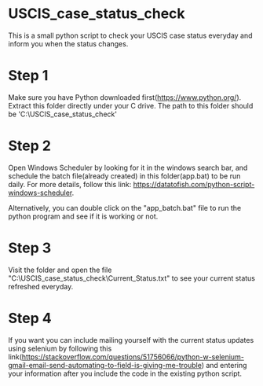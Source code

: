 # USCIS_case_status_check
This is a small python script to check your USCIS case status everyday and inform you when the status changes.

# Step 1

Make sure you have Python downloaded first(https://www.python.org/). Extract this folder directly under your C drive. The path to this folder should be 'C:\USCIS_case_status_check'

# Step 2

Open Windows Scheduler by looking for it in the windows search bar, and schedule the batch file(already created) in this folder(app.bat) to be run daily. For more details, follow this link: https://datatofish.com/python-script-windows-scheduler.

Alternatively, you can double click on the "app_batch.bat" file to run the python program and see if it is working or not. 

# Step 3

Visit the folder and open the file "C:\USCIS_case_status_check\Current_Status.txt" to see your current status refreshed everyday.

# Step 4 

If you want you can include mailing yourself with the current status updates using selenium by following this link(https://stackoverflow.com/questions/51756066/python-w-selenium-gmail-email-send-automating-to-field-is-giving-me-trouble)
and entering your information after you include the code in the existing python script.
